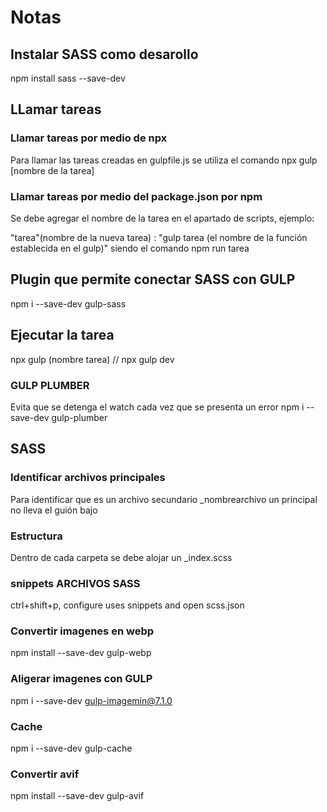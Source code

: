 # Notas
## Instalar SASS como desarollo
npm install sass --save-dev
## LLamar tareas 

### Llamar tareas por medio de npx
Para llamar las tareas creadas en gulpfile.js se utiliza el comando npx gulp [nombre de la tarea]

### Llamar tareas por medio del package.json por npm 
Se debe agregar el nombre de la tarea en el apartado de scripts, ejemplo:

"tarea"(nombre de la nueva tarea) : "gulp tarea (el nombre de la función establecida en el gulp)"
siendo el comando npm run tarea

## Plugin que permite conectar SASS con GULP 
npm i --save-dev gulp-sass

## Ejecutar la tarea

npx gulp (nombre tarea)   // npx gulp dev

### GULP PLUMBER
Evita que se detenga el watch cada vez que se presenta un error
npm i --save-dev gulp-plumber
## SASS 
### Identificar archivos principales
Para identificar que es un archivo secundario _nombrearchivo un principal no lleva el guión bajo 
### Estructura 
Dentro de cada carpeta se debe alojar un _index.scss

### snippets ARCHIVOS SASS
ctrl+shift+p, configure uses snippets and open scss.json

### Convertir imagenes en webp
npm install --save-dev gulp-webp

### Aligerar imagenes con GULP
npm i --save-dev gulp-imagemin@7.1.0

### Cache
npm i --save-dev gulp-cache

### Convertir avif
npm install --save-dev gulp-avif